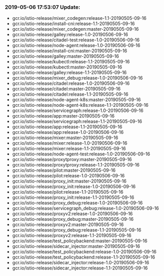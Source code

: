 ### 2019-05-06 17:53:07 Update:

- gcr.io/istio-release/mixer_codegen:release-1.1-20190505-09-16
- gcr.io/istio-release/install-cni:release-1.1-20190505-09-16
- gcr.io/istio-release/mixer_codegen:master-20190505-09-16
- gcr.io/istio-release/galley:release-1.0-20190506-09-16
- gcr.io/istio-release/citadel-test:release-1.0-20190506-09-16
- gcr.io/istio-release/node-agent:release-1.0-20190506-09-16
- gcr.io/istio-release/install-cni:master-20190505-09-16
- gcr.io/istio-release/galley:master-20190505-09-16
- gcr.io/istio-release/kubectl:release-1.1-20190505-09-16
- gcr.io/istio-release/kubectl:master-20190505-09-16
- gcr.io/istio-release/galley:release-1.1-20190505-09-16
- gcr.io/istio-release/mixer_debug:release-1.0-20190506-09-16
- gcr.io/istio-release/citadel:release-1.0-20190506-09-16
- gcr.io/istio-release/citadel:master-20190505-09-16
- gcr.io/istio-release/citadel:release-1.1-20190505-09-16
- gcr.io/istio-release/node-agent-k8s:master-20190505-09-16
- gcr.io/istio-release/node-agent-k8s:release-1.1-20190505-09-16
- gcr.io/istio-release/servicegraph:release-1.0-20190506-09-16
- gcr.io/istio-release/app:master-20190505-09-16
- gcr.io/istio-release/servicegraph:release-1.1-20190505-09-16
- gcr.io/istio-release/app:release-1.1-20190505-09-16
- gcr.io/istio-release/app:release-1.0-20190506-09-16
- gcr.io/istio-release/mixer:master-20190505-09-16
- gcr.io/istio-release/mixer:release-1.0-20190506-09-16
- gcr.io/istio-release/mixer:release-1.1-20190505-09-16
- gcr.io/istio-release/node-agent-test:release-1.0-20190506-09-16
- gcr.io/istio-release/proxytproxy:master-20190505-09-16
- gcr.io/istio-release/proxytproxy:release-1.1-20190505-09-16
- gcr.io/istio-release/pilot:master-20190505-09-16
- gcr.io/istio-release/pilot:release-1.0-20190506-09-16
- gcr.io/istio-release/proxy_init:master-20190505-09-16
- gcr.io/istio-release/proxy_init:release-1.0-20190506-09-16
- gcr.io/istio-release/pilot:release-1.1-20190505-09-16
- gcr.io/istio-release/proxy_init:release-1.1-20190505-09-16
- gcr.io/istio-release/proxy_debug:release-1.0-20190506-09-16
- gcr.io/istio-release/servicegraph_debug:release-1.0-20190506-09-16
- gcr.io/istio-release/proxyv2:release-1.0-20190506-09-16
- gcr.io/istio-release/proxy_debug:master-20190505-09-16
- gcr.io/istio-release/proxyv2:master-20190505-09-16
- gcr.io/istio-release/proxy_debug:release-1.1-20190505-09-16
- gcr.io/istio-release/proxyv2:release-1.1-20190505-09-16
- gcr.io/istio-release/test_policybackend:master-20190505-09-16
- gcr.io/istio-release/sidecar_injector:master-20190505-09-16
- gcr.io/istio-release/test_policybackend:release-1.0-20190506-09-16
- gcr.io/istio-release/test_policybackend:release-1.1-20190505-09-16
- gcr.io/istio-release/sidecar_injector:release-1.0-20190506-09-16
- gcr.io/istio-release/sidecar_injector:release-1.1-20190505-09-16
